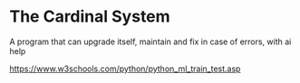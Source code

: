 # The Cardinal System
A program that can upgrade itself, maintain and fix in case of errors, with ai help

https://www.w3schools.com/python/python_ml_train_test.asp
